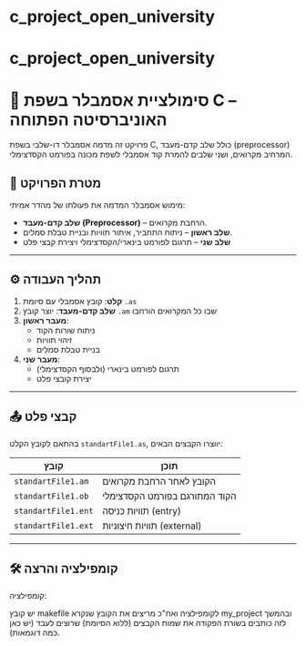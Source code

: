 # c_project_open_university
# c_project_open_university
# 🔧 סימולציית אסמבלר בשפת C – האוניברסיטה הפתוחה

פרויקט זה מדמה אסמבלר דו-שלבי בשפת C, כולל שלב קדם-מעבד (preprocessor) המרחיב מקרואים, ושני שלבים להמרת קוד אסמבלי לשפת מכונה בפורמט הקסדצימלי.

## 🎯 מטרת הפרויקט

מימוש אסמבלר המדמה את פעולתו של מהדר אמיתי:
- **שלב קדם-מעבד (Preprocessor)** – הרחבת מקרואים.
- **שלב ראשון** – ניתוח התחביר, איתור תוויות ובניית טבלת סמלים.
- **שלב שני** – תרגום לפורמט בינארי/הקסדצימלי ויצירת קבצי פלט

---

## ⚙️ תהליך העבודה

1. **קלט**: קובץ אסמבלי עם סיומת `.as`
2. **שלב קדם-מעבד**: יוצר קובץ `.am` שבו כל המקרואים הורחבו
3. **מעבר ראשון**:
   - ניתוח שורות הקוד
   - זיהוי תוויות
   - בניית טבלת סמלים
4. **מעבר שני**:
   - תרגום לפורמט בינארי (ולבסוף הקסדצימלי)
   - יצירת קובצי פלט

---

## 📤 קבצי פלט

בהתאם לקובץ הקלט `standartFile1.as`, יווצרו הקבצים הבאים:

| קובץ | תוכן |
|------|-------|
| `standartFile1.am` | הקובץ לאחר הרחבת מקרואים |
| `standartFile1.ob` | הקוד המתורגם בפורמט הקסדצימלי |
| `standartFile1.ent` | תוויות כניסה (entry) |
| `standartFile1.ext` | תוויות חיצוניות (external) |

---

## 🛠️ קומפילציה והרצה

קומפילציה:

יש קובץ makefile לקומפילציה ואח"כ מריצים את הקובץ שנקרא my_project ובהמשך לזה כותבים בשורת הפקודה את שמות הקבצים (ללוא הסיומת) שרוצים לעבד (יש כאן כמה דוגמאות).
